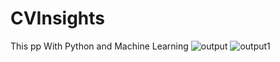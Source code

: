 # CVInsights

This pp With Python and Machine Learning
![output](https://github.com/user-attachments/assets/aadd56fe-0b1e-47d4-aacf-1ca9c3a37c2c)
![output1](https://github.com/user-attachments/assets/bf22e408-fb2f-485d-bdf9-32716e93b780)

